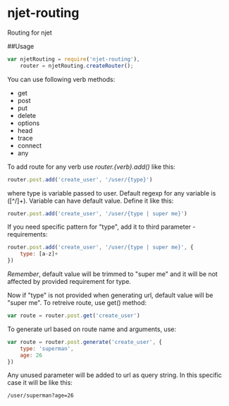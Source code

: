 njet-routing
============

Routing for njet

##Usage

```JavaScript
var njetRouting = require('njet-routing'),
    router = njetRouting.createRouter();
```

You can use following verb methods:
- get
- post
- put
- delete
- options
- head
- trace
- connect
- any

To add route for any verb use *router.{verb}.add()* like this:

```JavaScript
router.post.add('create_user', '/user/{type}')
```

where type is variable passed to user. Default regexp for any variable is ([^/]+).
Variable can have default value. Define it like this:

```JavaScript
router.post.add('create_user', '/user/{type | super me}')
```

If you need specific pattern for "type", add it to third parameter - requirements:
```JavaScript
router.post.add('create_user', '/user/{type | super me}', {
    type: [a-z]+
})
```

*Remember*, default value will be trimmed to "super me" and it will be not affected by provided requirement for type.

Now if "type" is not provided when generating url, default value will be "super me".
To retreive route, use get() method:

```JavaScript
var route = router.post.get('create_user')
```

To generate url based on route name and arguments, use:

```JavaScript
var route = router.post.generate('create_user', {
    type: 'superman',
    age: 26
})
```

Any unused parameter will be added to url as query string. In this specific case it will be like this:
```
/user/superman?age=26
```